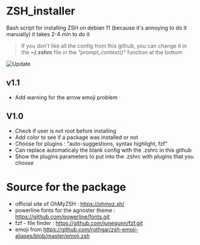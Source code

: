 # ZSH_installer
Bash script for installing ZSH on debian 11 (because it's annoying to do it manually) it takes 2-4 min to do it

> If you don't like all the config from this github, you can change it in the **~/.zshrc** file in the *"prompt_context()"* function at the bottom

![Update](https://drive.google.com/file/d/10Prkh9Wvj3Bn2_jcJFqG_QEh2VY3o8eD/view?usp=share_link)

## v1.1
- Add warning for the arrow emoji problem

## V1.0

- Check if user is not root before installing
- Add color to see if a package was installed or not
- Choose for plugins : "auto-suggestions, syntax highlight, fzf"
- Can replace automaticaly the blank config with the .zshrc in this github
- Show the plugins parameters to put into the .zshrc with plugins that you choose


# Source for the package
- official site of OhMyZSH : https://ohmyz.sh/
- powerline fonts for the agnoster theme : https://github.com/powerline/fonts.git
- fzf - file finder : https://github.com/junegunn/fzf.git
- emoji from https://github.com/rothgar/zsh-emoji-aliases/blob/master/emoji.zsh

